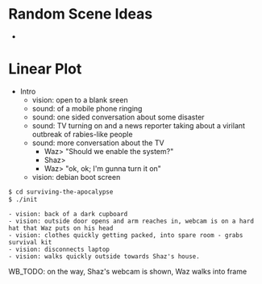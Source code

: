 # Random Scene Ideas
  - 

# Linear Plot
  - Intro
    - vision: open to a blank sreen
    - sound:  of a mobile phone ringing
    - sound:  one sided conversation about some disaster
    - sound:  TV turning on and a news reporter taking about a virilant outbreak of rabies-like people
    - sound:  more conversation about the TV
      - Waz>    "Should we enable the system?"
      - Shaz>   <unaudible />
      - Waz>    "ok, ok; I'm gunna turn it on"
    - vision: debian boot screen
```bash
$ cd surviving-the-apocalypse
$ ./init
```
    - vision: back of a dark cupboard
    - vision: outside door opens and arm reaches in, webcam is on a hard hat that Waz puts on his head
    - vision: clothes quickly getting packed, into spare room - grabs survival kit
    - vision: disconnects laptop
    - vision: walks quickly outside towards Shaz's house.
    
  WB_TODO: on the way, Shaz's webcam is shown, Waz walks into frame
